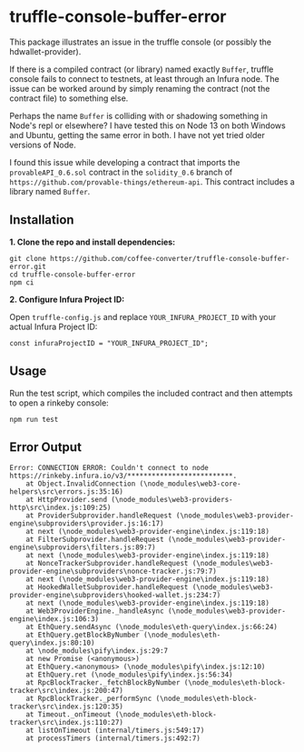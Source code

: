 # truffle-console-buffer-error

This package illustrates an issue in the truffle console (or possibly the hdwallet-provider).

If there is a compiled contract (or library) named exactly `Buffer`, truffle console fails to
connect to testnets, at least through an Infura node.  The issue can be worked around by simply
renaming the contract (not the contract file) to something else.

Perhaps the name `Buffer` is colliding with or shadowing something
in Node's repl or elsewhere?  I have tested this on Node 13 on both Windows and Ubuntu, getting the same error
in both.  I have not yet tried older versions of Node.

I found this issue while developing a contract that imports the `provableAPI_0.6.sol` contract 
in the `solidity_0.6` branch of `https://github.com/provable-things/ethereum-api`.  This contract includes a library named `Buffer`.

## Installation

**1. Clone the repo and install dependencies:**

    git clone https://github.com/coffee-converter/truffle-console-buffer-error.git
    cd truffle-console-buffer-error
    npm ci
    
**2. Configure Infura Project ID:**

Open `truffle-config.js` and replace `YOUR_INFURA_PROJECT_ID` with your actual Infura Project ID:

    const infuraProjectID = "YOUR_INFURA_PROJECT_ID";
    
## Usage

Run the test script, which compiles the included contract and then attempts to open a rinkeby console:

    npm run test

## Error Output

    Error: CONNECTION ERROR: Couldn't connect to node https://rinkeby.infura.io/v3/**************************.
        at Object.InvalidConnection (\node_modules\web3-core-helpers\src\errors.js:35:16)
        at HttpProvider.send (\node_modules\web3-providers-http\src\index.js:109:25)
        at ProviderSubprovider.handleRequest (\node_modules\web3-provider-engine\subproviders\provider.js:16:17)
        at next (\node_modules\web3-provider-engine\index.js:119:18)
        at FilterSubprovider.handleRequest (\node_modules\web3-provider-engine\subproviders\filters.js:89:7)
        at next (\node_modules\web3-provider-engine\index.js:119:18)
        at NonceTrackerSubprovider.handleRequest (\node_modules\web3-provider-engine\subproviders\nonce-tracker.js:79:7)
        at next (\node_modules\web3-provider-engine\index.js:119:18)
        at HookedWalletSubprovider.handleRequest (\node_modules\web3-provider-engine\subproviders\hooked-wallet.js:234:7)
        at next (\node_modules\web3-provider-engine\index.js:119:18)
        at Web3ProviderEngine._handleAsync (\node_modules\web3-provider-engine\index.js:106:3)
        at EthQuery.sendAsync (\node_modules\eth-query\index.js:66:24)
        at EthQuery.getBlockByNumber (\node_modules\eth-query\index.js:80:10)
        at \node_modules\pify\index.js:29:7
        at new Promise (<anonymous>)
        at EthQuery.<anonymous> (\node_modules\pify\index.js:12:10)
        at EthQuery.ret (\node_modules\pify\index.js:56:34)
        at RpcBlockTracker._fetchBlockByNumber (\node_modules\eth-block-tracker\src\index.js:200:47)
        at RpcBlockTracker._performSync (\node_modules\eth-block-tracker\src\index.js:120:35)
        at Timeout._onTimeout (\node_modules\eth-block-tracker\src\index.js:110:27)
        at listOnTimeout (internal/timers.js:549:17)
        at processTimers (internal/timers.js:492:7)
